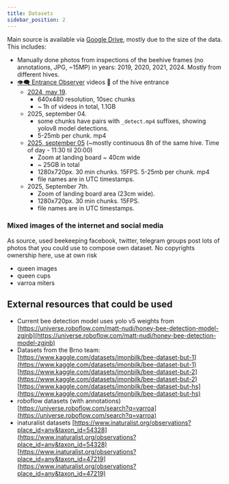 ```yaml
---
title: Datasets
sidebar_position: 2
---
```

Main source is available via [Google Drive](https://drive.google.com/drive/folders/105PmxDKFUR6NCPLHBkXGdkfcZwWf9ABI?usp=drive_link), mostly due to the size of the data. This includes:

- Manually done photos from inspections of the beehive frames (no annotations, JPG, ~15MP) in years: 2019, 2020, 2021, 2024. Mostly from different hives.
- [👁️‍🗨️ Entrance Observer](/about/products/beehive_camera/) videos 🎥 of the hive entrance
	- [2024, may 19](https://drive.google.com/drive/folders/1bD9uFYu0c2Y4NfKOqTwB-NGl1ZIwEyI1?usp=drive_link). 
		- 640x480 resolution, 10sec chunks
		- ~ 1h of videos in total, 1.1GB
	- 2025, september 04. 
		- some chunks have pairs with `_detect.mp4` suffixes, showing yolov8 model detections.
		- 5-25mb per chunk. mp4
	- [2025, september 05](https://drive.google.com/drive/folders/12oV370f8HqrZsuXUU9mLWeT9NAs8HcO2?usp=drive_link) (~mostly continuous 8h of the same hive. Time of day - 11:30  til 20:00)
		- Zoom at landing board ~ 40cm wide
		- ~ 25GB in total
		- 1280x720px. 30 min chunks. 15FPS. 5-25mb per chunk. mp4
		- file names are in UTC timestamps.
	- 2025, September 7th. 
		- Zoom of landing board area (23cm wide). 
		- 1280x720px. 30 min chunks. 15FPS.  
		- file names are in UTC timestamps.

### Mixed images of the internet and social media

As source, used beekeeping facebook, twitter, telegram groups post lots of photos that you could use to compose own dataset. No copyrights ownership here, use at own risk

- queen images
- queen cups
- varroa miters

## External resources that could be used

- Current bee detection model uses yolo v5 weights from [https://universe.roboflow.com/matt-nudi/honey-bee-detection-model-zgjnb](https://universe.roboflow.com/matt-nudi/honey-bee-detection-model-zgjnb)
- Datasets from the Brno team: [https://www.kaggle.com/datasets/imonbilk/bee-dataset-but-1](https://www.kaggle.com/datasets/imonbilk/bee-dataset-but-1) [https://www.kaggle.com/datasets/imonbilk/bee-dataset-but-2](https://www.kaggle.com/datasets/imonbilk/bee-dataset-but-2) [https://www.kaggle.com/datasets/imonbilk/bee-dataset-but-hs](https://www.kaggle.com/datasets/imonbilk/bee-dataset-but-hs)
- roboflow datasets (with annotations) [https://universe.roboflow.com/search?q=varroa](https://universe.roboflow.com/search?q=varroa)
- inaturalist datasets [https://www.inaturalist.org/observations?place_id=any&taxon_id=54328](https://www.inaturalist.org/observations?place_id=any&taxon_id=54328) [https://www.inaturalist.org/observations?place_id=any&taxon_id=47219](https://www.inaturalist.org/observations?place_id=any&taxon_id=47219)

